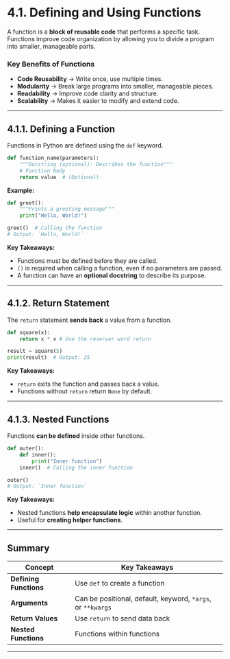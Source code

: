 # **4.1. Defining and Using Functions**  

A function is a **block of reusable code** that performs a specific task. Functions improve code organization by allowing you to divide a program into smaller, manageable parts.

### Key Benefits of Functions
- **Code Reusability** → Write once, use multiple times.  
- **Modularity** → Break large programs into smaller, manageable pieces.  
- **Readability** → Improve code clarity and structure.  
- **Scalability** → Makes it easier to modify and extend code.  

---

## **4.1.1. Defining a Function**  
Functions in Python are defined using the `def` keyword.

```python
def function_name(parameters):
    """Docstring (optional): Describes the function"""
    # Function body
    return value  # (Optional)
```

**Example:**
```python
def greet():
    """Prints a greeting message"""
    print("Hello, World!")

greet()  # Calling the function
# Output: `Hello, World!`  
```

**Key Takeaways:**  
- Functions must be defined before they are called.  
- `()` is required when calling a function, even if no parameters are passed.  
- A function can have an **optional docstring** to describe its purpose.

---

## 4.1.2. Return Statement  
The `return` statement **sends back** a value from a function.  

```python
def square(x):
    return x * x # Use the reserver word return

result = square(5)
print(result)  # Output: 25
```
**Key Takeaways:**  
- `return` exits the function and passes back a value.  
- Functions without `return` return `None` by default.  

---

## 4.1.3. Nested Functions
Functions **can be defined** inside other functions.

```python
def outer():
    def inner():
        print("Inner function")
    inner()  # Calling the inner function

outer()
# Output: `Inner function`
```

**Key Takeaways:**  
- Nested functions **help encapsulate logic** within another function.  
- Useful for **creating helper functions**.

---

## **Summary**
| Concept | Key Takeaways |
|---------|-------------|
| **Defining Functions** | Use `def` to create a function |
| **Arguments** | Can be positional, default, keyword, `*args`, or `**kwargs` |
| **Return Values** | Use `return` to send data back |
| **Nested Functions** | Functions within functions |

---
